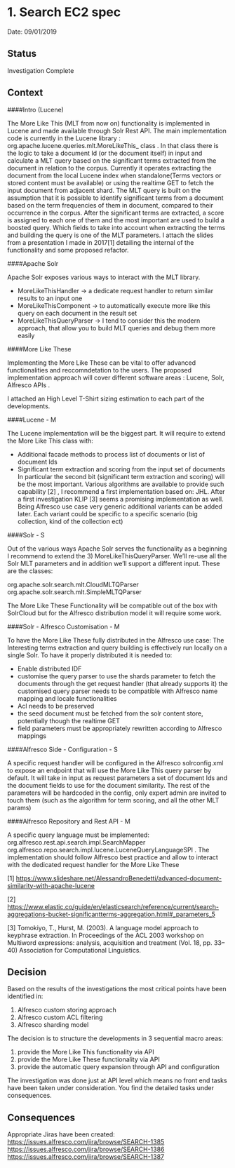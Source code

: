 # 1. Search EC2 spec

Date: 09/01/2019

## Status

Investigation Complete

## Context

####Intro (Lucene)

The More Like This (MLT from now on) functionality is implemented in Lucene and made available through Solr Rest API.
The main implementation code is currently in the Lucene library : org.apache.lucene.queries.mlt.MoreLikeThis_ class .
In that class there is the logic to take a document Id (or the document itself) in input and calculate a MLT query based on the significant terms extracted from the document in relation to the corpus.
Currently it operates extracting the document from the local Lucene index when standalone(Terms vectors or stored content must be available)
or using the realtime GET to fetch the input document from adjacent shard.
The MLT query is built on the assumption that it is possible to identify significant terms from a document based on the term frequencies of them in document, compared to their occurrence in the corpus.
After the significant terms are extracted, a score is assigned to each one of them and the most important are used to build a boosted query.
Which fields to take into account when extracting the terms and building the query is one of the MLT parameters.
I attach the slides from a presentation I made in 2017[1] detailing the internal of the functionality and some proposed refactor.

####Apache Solr

Apache Solr exposes various ways to interact with the MLT library.

* MoreLikeThisHandler -> a dedicate request handler to return similar results to an input one
* MoreLikeThisComponent -> to automatically execute more like this query on each document in the result set
* MoreLikeThisQueryParser -> I tend to consider this the modern approach, that allow you to build MLT queries and debug them more easily

####More Like These

Implementing the More Like These can be vital to offer advanced functionalities and reccomndetation to the users.
The proposed implementation approach will cover different software areas : Lucene, Solr, Alfresco APIs .

I attached an High Level T-Shirt sizing estimation to each part of the developments.

####Lucene - M

The Lucene implementation will be the biggest part. It will require to extend the More Like This class with:
* Additional facade methods to process list of documents or list of document Ids
* Significant term extraction and scoring from the input set of documents
In particular the second bit (significant term extraction and scoring) will be the most important.
Various algorithms are available to provide such capability [2] , I recommend a first implementation based on:
JHL.
After a first investigation KLIP [3] seems a promising implementation as well.
Being Alfresco use case very generic additional variants can be added later.
Each variant could be specific to a specific scenario (big collection, kind of the collection ect)

####Solr - S

Out of the various ways Apache Solr serves the functionality as a beginning I recommend to extend the 3) MoreLikeThisQueryParser.
We’ll re-use all the Solr MLT parameters and in addition we’ll support a different input.
These are the classes:

org.apache.solr.search.mlt.CloudMLTQParser
org.apache.solr.search.mlt.SimpleMLTQParser

The More Like These Functionality will be compatible out of the box with SolrCloud but for the Alfresco distribution model it will require some work.

####Solr - Alfresco Customisation - M

To have the More Like These fully distributed in the Alfresco use case:
The Interesting terms extraction and query building is effectively run locally on a single Solr.
To have it properly distributed it is needed to:
* Enable distributed IDF
* customise the query parser to use the shards parameter to fetch the documents through the get request handler (that already supports it)
the customised query parser needs to be compatible with Alfresco name mapping and locale functionalities
* Acl needs to be preserved
* the seed document must be fetched from the solr content store, potentially though the realtime GET
* field parameters must be appropriately rewritten according to Alfresco mappings

####Alfresco Side - Configuration - S

A specific request handler will be configured in the Alfresco solrconfig.xml to expose an endpoint that will use the More Like This query parser by default.
It will take in input as request parameters a set of document Ids and the document fields to use for the document similarity.
The rest of the parameters will be hardcoded in the config, only expert admin are invited to touch them (such as the algorithm for term scoring, and all the other MLT params)

####Alfresco Repository and Rest API - M

A specific query language must be implemented:
org.alfresco.rest.api.search.impl.SearchMapper
org.alfresco.repo.search.impl.lucene.LuceneQueryLanguageSPI .
The implementation should follow Alfresco best practice and allow to interact with the dedicated request handler for the More Like These

[1] https://www.slideshare.net/AlessandroBenedetti/advanced-document-similarity-with-apache-lucene

[2] https://www.elastic.co/guide/en/elasticsearch/reference/current/search-aggregations-bucket-significantterms-aggregation.html#_parameters_5

[3] Tomokiyo, T., Hurst, M. (2003). A language model approach to keyphrase extraction. In Proceedings of the
ACL 2003 workshop on Multiword expressions: analysis, acquisition and treatment (Vol. 18,
pp. 33–40) Association for Computational Linguistics.

## Decision
Based on the results of the investigations the most critical points have been identified in:

1) Alfresco custom storing approach
2) Alfresco custom ACL filtering
3) Alfresco sharding model

The decision is to structure the developments in 3 sequential macro areas:
1) provide the More Like This functionality via API
2) provide the More Like These functionality via API
3) provide the automatic query expansion through API and configuration

The investigation was done just at API level which means no front end tasks have been taken under consideration.
You find the detailed tasks under consequences.

## Consequences
Appropriate Jiras have been created:
https://issues.alfresco.com/jira/browse/SEARCH-1385
https://issues.alfresco.com/jira/browse/SEARCH-1386
https://issues.alfresco.com/jira/browse/SEARCH-1387
